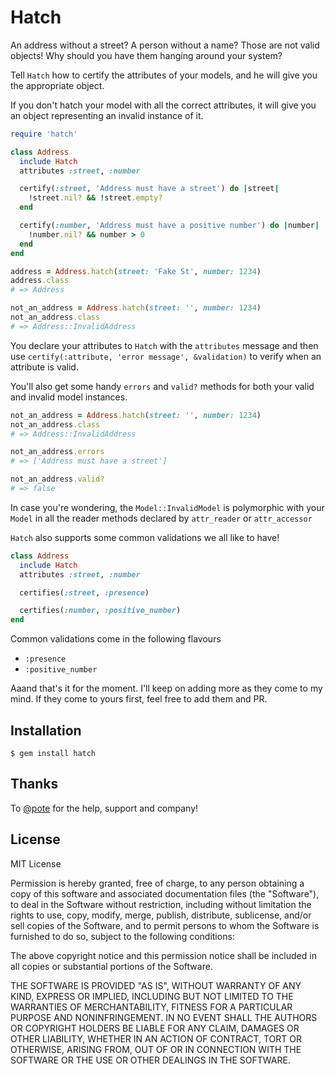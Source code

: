 Hatch
=====

An address without a street? A person without a name? Those are not valid objects!
Why should you have them hanging around your system?

Tell `Hatch` how to certify the attributes of your models, and he will give you
the appropriate object.

If you don't hatch your model with all the correct attributes, it will give you
an object representing an invalid instance of it.

```ruby
require 'hatch'

class Address
  include Hatch
  attributes :street, :number

  certify(:street, 'Address must have a street') do |street|
    !street.nil? && !street.empty?
  end

  certify(:number, 'Address must have a positive number') do |number|
    !number.nil? && number > 0
  end
end

address = Address.hatch(street: 'Fake St', number: 1234)
address.class
# => Address

not_an_address = Address.hatch(street: '', number: 1234)
not_an_address.class
# => Address::InvalidAddress
```

You declare your attributes to `Hatch` with the `attributes` message and
then use `certify(:attribute, 'error message', &validation)` to verify when an
attribute is valid.

You'll also get some handy `errors` and `valid?` methods for both your valid
and invalid model instances.

```ruby
not_an_address = Address.hatch(street: '', number: 1234)
not_an_address.class
# => Address::InvalidAddress

not_an_address.errors
# => ['Address must have a street']

not_an_address.valid?
# => false
```

In case you're wondering, the `Model::InvalidModel` is polymorphic with your
`Model` in all the reader methods declared by `attr_reader` or `attr_accessor`

`Hatch` also supports some common validations we all like to have!

```ruby
class Address
  include Hatch
  attributes :street, :number

  certifies(:street, :presence)

  certifies(:number, :positive_number)
end
```

Common validations come in the following flavours

  * `:presence`
  * `:positive_number`

Aaand that's it for the moment. I'll keep on adding more as they come to my mind. If they come
to yours first, feel free to add them and PR.

Installation
------------

    $ gem install hatch

Thanks
------

To [@pote](https://github.com/pote) for the help, support and company!

License
-------

MIT License

Permission is hereby granted, free of charge, to any person obtaining
a copy of this software and associated documentation files (the
"Software"), to deal in the Software without restriction, including
without limitation the rights to use, copy, modify, merge, publish,
distribute, sublicense, and/or sell copies of the Software, and to
permit persons to whom the Software is furnished to do so, subject to
the following conditions:

The above copyright notice and this permission notice shall be
included in all copies or substantial portions of the Software.

THE SOFTWARE IS PROVIDED "AS IS", WITHOUT WARRANTY OF ANY KIND,
EXPRESS OR IMPLIED, INCLUDING BUT NOT LIMITED TO THE WARRANTIES OF
MERCHANTABILITY, FITNESS FOR A PARTICULAR PURPOSE AND
NONINFRINGEMENT. IN NO EVENT SHALL THE AUTHORS OR COPYRIGHT HOLDERS BE
LIABLE FOR ANY CLAIM, DAMAGES OR OTHER LIABILITY, WHETHER IN AN ACTION
OF CONTRACT, TORT OR OTHERWISE, ARISING FROM, OUT OF OR IN CONNECTION
WITH THE SOFTWARE OR THE USE OR OTHER DEALINGS IN THE SOFTWARE.

